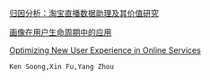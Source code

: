 [归因分析：淘宝直播数据助理及其价值研究](https://mp.weixin.qq.com/s/WpiYAApBOFQiwdmsPNbasw#)

[画像在用户生命周期中的应用](https://zhuanlan.zhihu.com/p/272484948)
[](https://github.com/zhaopengme/qconbj2019/blob/master/%E6%9C%BA%E5%99%A8%E5%AD%A6%E4%B9%A0%E6%8A%80%E6%9C%AF%E5%9C%A8%E7%94%A8%E6%88%B7%E6%8C%96%E6%8E%98%E4%B8%AD%E7%9A%84%E5%BA%94%E7%94%A8%E4%B8%8E%E6%8C%91%E6%88%98-%E9%83%AD%E5%87%AF.pdf)
[](https://github.com/zhaopengme/qconbj2019/blob/master/%E4%BB%8E%E6%97%A0%E5%88%B0%206%20%E4%BA%BF%E7%94%A8%E6%88%B7%EF%BC%8C%E7%BD%91%E6%98%93%E4%BA%91%E9%9F%B3%E4%B9%90%E7%9A%84%E4%BA%A7%E5%93%81%E8%BF%AD%E4%BB%A3%E7%AD%96%E7%95%A5-%E6%B2%88%E5%8D%9A%E6%96%87.pdf)

[Optimizing New User Experience in Online Services](https://sci-hub.se/10.1109/DSAA.2018.00057)

`Ken Soong,Xin Fu,Yang Zhou`